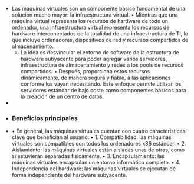 - Las máquinas virtuales son un componente básico fundamental de una
  solución mucho mayor: la infraestructura virtual.
  • Mientras que una máquina virtual representa los recursos de hardware de todo
  un ordenador, una infraestructura virtual representa los recursos de hardware
  interconectados de la totalidad de una infraestructura de TI, lo que incluye
  ordenadores, dispositivos de red y recursos compartidos de almacenamiento.
  * La idea es desvincular el entorno de software de la estructura de hardware
  subyacente para poder agregar varios servidores, infraestructura de almacenamiento y redes a los pools de recursos compartidos.
  • Después, proporciona estos recursos dinámicamente, de manera segura y
  fiable, a las aplicaciones conforme los vayan necesitando.
  Este enfoque permite utilizar los servidores estándar de bajo coste como
  componentes básicos para la creación de un centro de datos.
-
- ### Beneficios principales
- • En general, las máquinas virtuales cuentan con cuatro características clave que benefician al usuario:
  • 1. Compatibilidad: las máquinas virtuales son compatibles con todos los ordenadores x86 estándar.
  • 2. Aislamiento: las máquinas virtuales están aisladas unas de otras, como si estuvieran separadas
  fisicamente.
  • 3. Encapsulamiento: las máquinas virtuales encapsulan un entorno informático completo.
  • 4. Independencia del hardware: las máquinas virtuales se ejecutan de forma independiente del
  hardware subyacente.